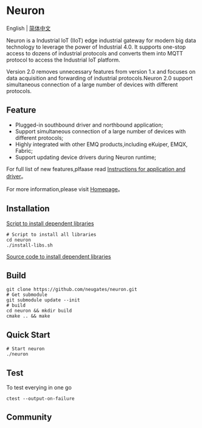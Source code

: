 # Neuron

English | [简体中文](https://github.com/neugates/neuron/blob/main/README-CN.md)

Neuron is a Industrial IoT (IIoT) edge industrial gateway for modern big data technology to leverage the power of Industrial 4.0. It supports one-stop access to dozens of industrial protocols and converts them into MQTT protocol to access the Industrial IoT platform.

Version 2.0 removes unnecessary features from version 1.x and focuses on data acquisition and forwarding of industrial protocols.Neuron 2.0 support simultaneous connection of a large number of devices with different protocols.

## Feature

- Plugged-in southbound driver and northbound application;
- Support simultaneous connection of a large number of devices with different protocols;
- Highly integrated with other EMQ products,including eKuiper, EMQX, Fabric;
- Support updating device drivers during Neuron runtime;

For full list of new features,plfaase read [Instructions for application and driver](https://github.com/neugates/nep/blob/main/docs/neuron2.x-driver.md)。

For more information,please visit [Homepage](https://www.emqx.com/zh/products/neuron)。

## Installation

[Script to install dependent libraries](https://github.com/neugates/neuron/blob/main/install-libs.sh)

```shell
# Script to install all libraries
cd neuron 
./install-libs.sh
```

[Source code to install dependent libraries](https://github.com/neugates/neuron/blob/main/Install-dependent-libraries.md)

## Build

```shell
git clone https://github.com/neugates/neuron.git
# Get submodule
git submodule update --init
# build
cd neuron && mkdir build 
cmake .. && make
```

## Quick Start

```shell
# Start neuron
./neuron
```

## Test

To test everying in one go

```shell
ctest --output-on-failure
```

## Community
